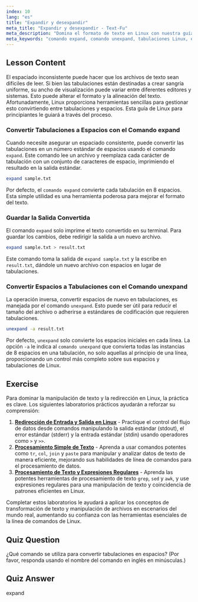 ```yaml
---
index: 10
lang: "es"
title: "Expandir y desexpandir"
meta_title: "Expandir y desexpandir - Text-Fu"
meta_description: "Domina el formato de texto en Linux con nuestra guía sobre los comandos expand y unexpand. Aprende a convertir tabulaciones a espacios y espacios a tabulaciones para diseños de archivo consistentes."
meta_keywords: "comando expand, comando unexpand, tabulaciones Linux, espacios Linux, formato de texto, tutorial Linux, Linux principiantes, guía Linux"
---
```


## Lesson Content

El espaciado inconsistente puede hacer que los archivos de texto sean difíciles de leer. Si bien las tabulaciones están destinadas a crear sangría uniforme, su ancho de visualización puede variar entre diferentes editores y sistemas. Esto puede alterar el formato y la alineación del texto. Afortunadamente, Linux proporciona herramientas sencillas para gestionar esto convirtiendo entre tabulaciones y espacios. Esta guía de Linux para principiantes le guiará a través del proceso.

### Convertir Tabulaciones a Espacios con el Comando expand

Cuando necesite asegurar un espaciado consistente, puede convertir las tabulaciones en un número estándar de espacios usando el comando `expand`. Este comando lee un archivo y reemplaza cada carácter de tabulación con un conjunto de caracteres de espacio, imprimiendo el resultado en la salida estándar.

```bash
expand sample.txt
```

Por defecto, el `comando expand` convierte cada tabulación en 8 espacios. Esta simple utilidad es una herramienta poderosa para mejorar el formato del texto.

### Guardar la Salida Convertida

El comando `expand` solo imprime el texto convertido en su terminal. Para guardar los cambios, debe redirigir la salida a un nuevo archivo.

```bash
expand sample.txt > result.txt
```

Este comando toma la salida de `expand sample.txt` y la escribe en `result.txt`, dándole un nuevo archivo con espacios en lugar de tabulaciones.

### Convertir Espacios a Tabulaciones con el Comando unexpand

La operación inversa, convertir espacios de nuevo en tabulaciones, es manejada por el comando `unexpand`. Esto puede ser útil para reducir el tamaño del archivo o adherirse a estándares de codificación que requieren tabulaciones.

```bash
unexpand -a result.txt
```

Por defecto, `unexpand` solo convierte los espacios iniciales en cada línea. La opción `-a` le indica al `comando unexpand` que convierta todas las instancias de 8 espacios en una tabulación, no solo aquellas al principio de una línea, proporcionando un control más completo sobre sus espacios y tabulaciones de Linux.

## Exercise

Para dominar la manipulación de texto y la redirección en Linux, la práctica es clave. Los siguientes laboratorios prácticos ayudarán a reforzar su comprensión:

1.  **[Redirección de Entrada y Salida en Linux](https://labex.io/es/labs/comptia-redirecting-input-and-output-in-linux-590840)** - Practique el control del flujo de datos desde comandos manipulando la salida estándar (stdout), el error estándar (stderr) y la entrada estándar (stdin) usando operadores como `>` y `>>`.
2.  **[Procesamiento Simple de Texto](https://labex.io/es/labs/linux-simple-text-processing-18004)** - Aprenda a usar comandos potentes como `tr`, `col`, `join` y `paste` para manipular y analizar datos de texto de manera eficiente, mejorando sus habilidades de línea de comandos para el procesamiento de datos.
3.  **[Procesamiento de Texto y Expresiones Regulares](https://labex.io/es/labs/linux-text-processing-and-regular-expressions-18003)** - Aprenda las potentes herramientas de procesamiento de texto `grep`, `sed` y `awk`, y use expresiones regulares para una manipulación de texto y coincidencia de patrones eficientes en Linux.

Completar estos laboratorios le ayudará a aplicar los conceptos de transformación de texto y manipulación de archivos en escenarios del mundo real, aumentando su confianza con las herramientas esenciales de la línea de comandos de Linux.

## Quiz Question

¿Qué comando se utiliza para convertir tabulaciones en espacios? (Por favor, responda usando el nombre del comando en inglés en minúsculas.)

## Quiz Answer

expand
